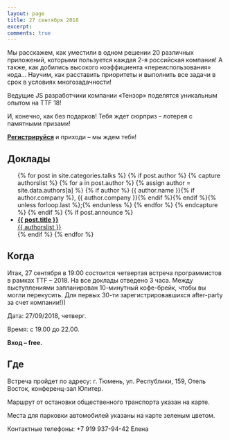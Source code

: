 ```yaml
---
layout: page
title: 27 сентября 2018
excerpt:
comments: true
---
```


Мы расскажем, как уместили в одном решении 20 различных приложений, которыми пользуется каждая  2-я российская  компания!  А  также,  как добились высокого  коэффициента «переиспользования» кода... Научим, как расставить приоритеты и выполнить все задачи в срок в условиях многозадачности!

Ведущие JS разработчики компании «Тензор» поделятся уникальным опытом на TTF 18!

И, конечно, как без подарков! Тебя ждет сюрприз – лотерея с памятными призами!

[**Регистрируйся**][register] и приходи – мы ждем тебя!
	

Доклады
-------

<ul class="post-list">
{% for post in site.categories.talks %}
  {% if post.author %}
    {% capture authorslist %}
      {% for a in post.author %}
        {% assign author = site.data.authors[a] %}
        {% if author %} {{ author.name }}{% if author.company %}, {{ author.company }}{% endif %}{% endif %}{% unless forloop.last %};{% endunless %}
      {% endfor %}
    {% endcapture %}
  {% endif %}
  {% if post.announce %}
  <li><a href="{{ site.url }}{{ post.url }}"><b>{{ post.title }}</b><br/>{{ authorslist }}</a></li>
  {% endif %}
{% endfor %}
</ul>

Когда
-----

Итак, 27 сентября в 19:00 состоится четвертая встреча программистов в рамках TTF – 2018. На все доклады отведено 3 часа. Между выступлениями запланирован 10-минутный кофе-брейк, чтобы вы могли перекусить. Для первых 30-ти зарегистрировавшихся after-party за счет компании!))

Дата: 27/09/2018, четверг.

Время: с 19.00 до 22.00.

__Вход – free.__


Где
---

Встреча пройдет по адресу: г. Тюмень, ул. Республики, 159, Отель Восток, конференц-зал Юпитер.

Маршрут от остановки общественного транспорта указан на карте. 

Места для парковки автомобилей указаны на карте зеленым цветом.

Контактные телефоны: +7 919 937-94-42 Елена



<script type="text/javascript" charset="utf-8" async src="https://api-maps.yandex.ru/services/constructor/1.0/js/?um=constructor%3A05bf7f1fee214053b937414958cb54975b4b9558d213a4f1eaef058db8d8da1c&amp;width=772&amp;height=546&amp;lang=ru_RU&amp;scroll=true"></script>


<!--
<ul class="post-list">
{% for post in site.posts limit:10 %}
  <li><article><a href="{{ site.url }}{{ post.url }}">{{ post.title }} <span class="entry-date"><time datetime="{{ post.date | date_to_xmlschema }}">{{ post.date | date: "%B %d, %Y" }}</time></span></a></article></li>
{% endfor %}
</ul>
-->

[register]: /register/
[place]: http://rybinsk.vikonda.ru/
[tensor]: http://tensor.ru/
[speakers]: /speakers/

